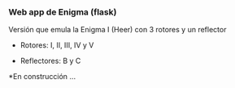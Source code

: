 ### Web app de Enigma (flask) 

Versión que emula la Enigma I (Heer) con 3 rotores y un reflector 

* Rotores: I, II, III, IV y V 

* Reflectores: B y C

*En construcción ...


